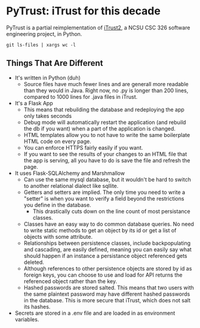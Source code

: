 # PyTrust: iTrust for this decade

PyTrust is a partial reimplementation of [iTrust2](https://github.ncsu.edu/engr-csc326-staff/iTrust2-v7), a NCSU CSC 326 software engineering project, in Python.

`git ls-files | xargs wc -l`

## Things That Are Different

-   It's written in Python (duh)
    -   Source files have much fewer lines and are generall more readable than they would in Java. Right now, no .py is longer than 200 lines, compared to 1000 lines for .java files in iTrust.
-   It's a Flask App
    -   This means that rebuilding the database and redeploying the app only takes seconds
    -   Debug mode will automatically restart the application (and rebuild the db if you want) when a part of the application is changed.
    -   HTML templates allow you to not have to write the same boilerplate HTML code on every page.
    -   You can enforce HTTPS fairly easily if you want.
    -   If you want to see the results of your changes to an HTML file that the app is serving, all you have to do is save the file and refresh the page.
-   It uses Flask-SQLAlchemy and Marshmallow
    -   Can use the same mysql database, but it wouldn't be hard to switch to another relational dialect like sqllite.
    -   Getters and setters are implied. The only time you need to write a "setter" is when you want to verify a field beyond the restrictions you define in the database.
        -   This drastically cuts down on the line count of most persistance classes.
    -   Classes have an easy way to do common database queries. No need to write static methods to get an object by its id or get a list of objects with some attribute.
    -   Relationships between persistence classes, include backpopulating and cascading, are easily defined, meaning you can easily say what should happen if an instance a persistance object referenced gets deleted.
    -   Although references to other persistence objects are stored by id as foreign keys, you can choose to use and load for API returns the referenced object rather than the key.
    -   Hashed passwords are stored salted. This means that two users with the same plaintext password may have different hashed passwords in the database. This is more secure that iTrust, which does not salt its hashes.
-   Secrets are stored in a .env file and are loaded in as environment variables.
